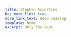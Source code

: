 ```yaml
---
title: Stephen Sciortino
has_more_link: true
more_link_text: Keep reading
template: home
excerpt: Only the best
---
```

